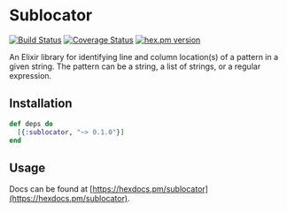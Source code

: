 # Sublocator

[![Build Status](https://travis-ci.org/westonlit/sublocator.svg)](https://travis-ci.org/westonlit/sublocator) [![Coverage Status](https://coveralls.io/repos/github/westonlit/sublocator/badge.svg?branch=master)](https://coveralls.io/github/westonlit/sublocator?branch=master) [![hex.pm version](https://img.shields.io/hexpm/v/sublocator.svg)](https://hex.pm/packages/sublocator)

An Elixir library for identifying line and column location(s) of a
pattern in a given string. The pattern can be a string, a list of
strings, or a regular expression.

## Installation

```elixir
def deps do
  [{:sublocator, "~> 0.1.0"}]
end
```

## Usage

Docs can be found at [https://hexdocs.pm/sublocator](https://hexdocs.pm/sublocator).
